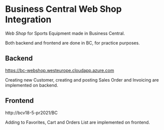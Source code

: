 # Business Central Web Shop Integration

*Web Shop* for Sports Equipment made in Business Central. 

Both backend and frontend are done in BC, for practice purposes.

## Backend
https://bc-webshop.westeurope.cloudapp.azure.com

Creating new Customer, creating and posting Sales Order and Invoicing are implemented on backend.

## Frontend
http://bcv18-5-pr2021/BC

Adding to Favorites, Cart and Orders List are implemented on frontend.
